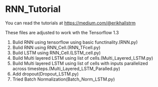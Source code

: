 # RNN_Tutorial

You can read the tutorials at 
https://medium.com/@erikhallstrm

These files are adjusted to work wth the Tensorflow 1.3

1. Bulid RNN using tensorflow using basic functinality.(RNN.py)
2. Bulid RNN using RNN_Cell.(RNN_TFcell.py)
3. Build LSTM using RNN_Cell.(LSTM_cell.py)
4. Build Multi layered LSTM using list of cells.(Multi_Layered_LSTM.py)
5. Build Multi layered LSTM using list of cells with inputs parallelized across timesteps.(Multi_Layered_LSTM_Paralled.py)
6. Add dropout(Dropout_LSTM.py)
7. Tried Batch Normalization(Batch_Norm_LSTM.py)
